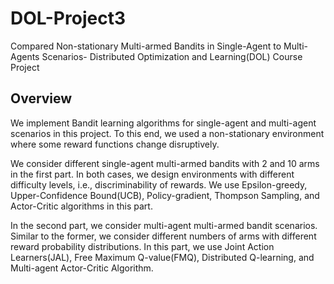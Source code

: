 # DOL-Project3
Compared Non-stationary Multi-armed Bandits in Single-Agent to Multi-Agents Scenarios- Distributed Optimization and Learning(DOL) Course Project

## Overview

We implement Bandit learning algorithms for single-agent and multi-agent scenarios in this project. To this end, we used a non-stationary environment where some reward functions change disruptively.

 We consider different single-agent multi-armed bandits with 2 and 10 arms in the first part. In both cases, we design environments with different difficulty levels, i.e., discriminability of rewards. We use Epsilon-greedy, Upper-Confidence Bound(UCB), Policy-gradient, Thompson Sampling, and Actor-Critic algorithms in this part. 

In the second part, we consider multi-agent multi-armed bandit scenarios. Similar to the former, we consider different numbers of arms with different reward probability distributions. In this part, we use Joint Action Learners(JAL), Free Maximum Q-value(FMQ), Distributed Q-learning, and Multi-agent Actor-Critic Algorithm.  
